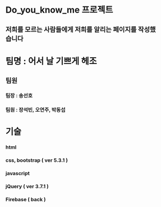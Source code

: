 # Do_you_know_me 프로젝트
## 저희를 모르는 사람들에게 저희를 알리는 페이지를 작성했습니다

# 팀명 : 어서 날 기쁘게 헤조

## 팀원

### 팀장 : 송선호
### 팀원 : 장석빈, 오연주, 박동섭

# 기술
### html
### css, bootstrap ( ver 5.3.1 )
### javascript
### jQuery ( ver 3.7.1 )
### Firebase ( back )

